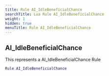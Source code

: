 ```yaml
---
title: Rule AI_IdleBeneficialChance
searchTitle: Lua Rule AI_IdleBeneficialChance
weight: 1
hidden: true
menuTitle: Rule AI_IdleBeneficialChance
---
```

## AI_IdleBeneficialChance

This represents a AI_IdleBeneficialChance Rule
```lua
Rule.AI_IdleBeneficialChance
```